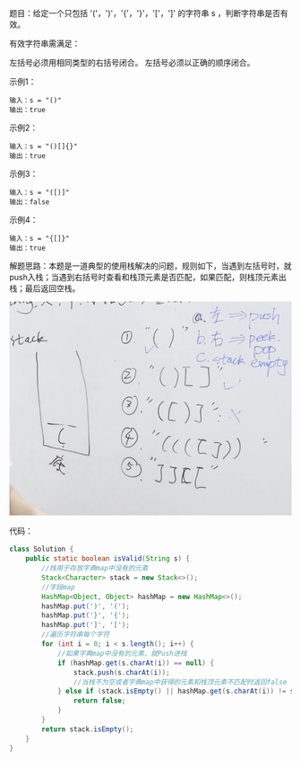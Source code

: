 题目：给定一个只包括 '('，')'，'{'，'}'，'['，']' 的字符串 s ，判断字符串是否有效。

有效字符串需满足：

左括号必须用相同类型的右括号闭合。
左括号必须以正确的顺序闭合。

示例1：

```shell
输入：s = "()"
输出：true
```

示例2：

```shell
输入：s = "()[]{}"
输出：true
```

示例3：

```shell
输入：s = "([)]"
输出：false
```

示例4：

```shell
输入：s = "{[]}"
输出：true
```

解题思路：本题是一道典型的使用栈解决的问题，规则如下，当遇到左括号时，就push入栈；当遇到右括号时查看和栈顶元素是否匹配，如果匹配，则栈顶元素出栈；最后返回空栈。

![栈](./20/stack.png)

代码：

```java
class Solution {
    public static boolean isValid(String s) {
        //栈用于存放字典map中没有的元素
        Stack<Character> stack = new Stack<>();
        //字段map
        HashMap<Object, Object> hashMap = new HashMap<>();
        hashMap.put(')', '(');
        hashMap.put('}', '{');
        hashMap.put(']', '[');
        //遍历字符串每个字符
        for (int i = 0; i < s.length(); i++) {
            //如果字典map中没有的元素，就Push进栈
            if (hashMap.get(s.charAt(i)) == null) {
                stack.push(s.charAt(i));
                //当栈不为空或者字典map中获得的元素和栈顶元素不匹配时返回false
            } else if (stack.isEmpty() || hashMap.get(s.charAt(i)) != stack.pop()) {
                return false;
            }
        }
        return stack.isEmpty();
    }
}
```


